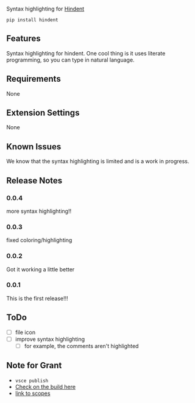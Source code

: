 Syntax highlighting for [Hindent](https://github.com/GSmithApps/hindent)

`pip install hindent`

## Features

Syntax highlighting for hindent. One cool thing is it uses literate programming,
so you can type in natural language.

## Requirements

None

## Extension Settings

None

## Known Issues

We know that the syntax highlighting is limited and is a work in progress.

## Release Notes

### 0.0.4

more syntax highlighting!!

### 0.0.3

fixed coloring/highlighting

### 0.0.2

Got it working a little better

### 0.0.1

This is the first release!!!

## ToDo

- [ ] file icon
- [ ] improve syntax highlighting
  - [ ] for example, the comments aren't highlighted

## Note for Grant


- `vsce publish`
- [Check on the build here](https://marketplace.visualstudio.com/manage/publishers/grantsmith)
- [link to scopes](https://macromates.com/manual/en/language_grammars)
